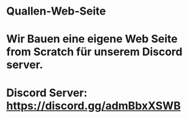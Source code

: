 # Quallen-Web-Seite

# Wir Bauen eine eigene Web Seite from Scratch für unserem Discord server.

# Discord Server: https://discord.gg/admBbxXSWB
